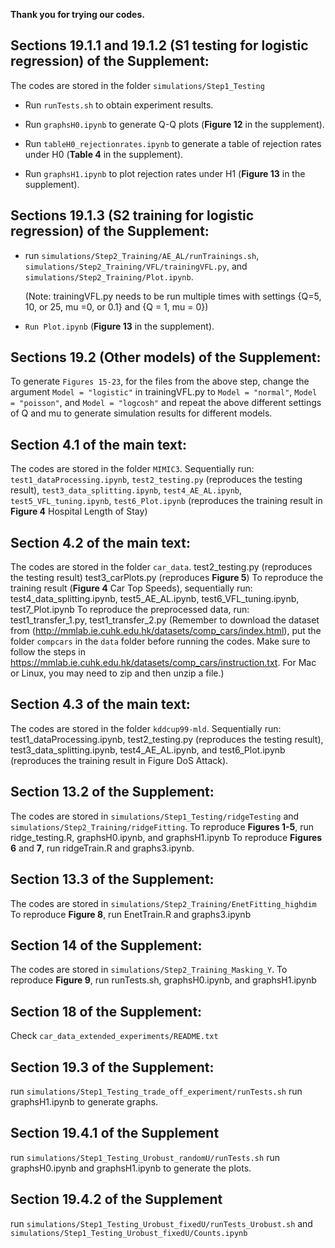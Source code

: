 **Thank you for trying our codes.**

## Sections 19.1.1 and 19.1.2 (S1 testing for logistic regression) of the Supplement:

The codes are stored in the folder `simulations/Step1_Testing`

- Run `runTests.sh` to obtain experiment results.

- Run `graphsH0.ipynb` to generate Q-Q plots (**Figure 12** in the supplement).

- Run `tableH0_rejectionrates.ipynb` to generate a table of rejection rates under H0 (**Table 4** in the supplement).

- Run `graphsH1.ipynb` to plot rejection rates under H1 (**Figure 13** in the supplement). 

## Sections 19.1.3 (S2 training for logistic regression) of the Supplement:

- run `simulations/Step2_Training/AE_AL/runTrainings.sh`, `simulations/Step2_Training/VFL/trainingVFL.py`, and `simulations/Step2_Training/Plot.ipynb`.

  (Note: trainingVFL.py needs to be run multiple times with settings {Q=5, 10, or 25, mu =0, or 0.1} and {Q = 1, mu = 0})  

- `Run Plot.ipynb` (**Figure 13** in the supplement).

  
## Sections 19.2 (Other models) of the Supplement:
To generate `Figures 15-23`, for the files from the above step,
change the argument `Model = "logistic"`  in trainingVFL.py to `Model = "normal"`,  `Model = "poisson"`,  and `Model = "logcosh"` and repeat the
above different settings of Q and mu to generate simulation results for different models.

## Section 4.1 of the main text:

The codes are stored in the folder `MIMIC3`. 
Sequentially run: `test1_dataProcessing.ipynb`, `test2_testing.py` (reproduces the testing result), `test3_data_splitting.ipynb`, `test4_AE_AL.ipynb`, `test5_VFL_tuning.ipynb`, `test6_Plot.ipynb` (reproduces the training result in **Figure 4** Hospital Length of Stay)

## Section 4.2 of the main text:

The codes are stored in the folder `car_data`.
test2_testing.py (reproduces the testing result)
test3_carPlots.py (reproduces **Figure 5**)
To reproduce the training result (**Figure 4** Car Top Speeds), sequentially run: test4_data_splitting.ipynb,
 test5_AE_AL.ipynb, test6_VFL_tuning.ipynb, test7_Plot.ipynb 
To reproduce the preprocessed data, run: test1_transfer_1.py, test1_transfer_2.py (Remember to download the dataset from
(http://mmlab.ie.cuhk.edu.hk/datasets/comp_cars/index.html), put the folder `compcars` in the `data` folder before running the codes.
Make sure to follow the steps in https://mmlab.ie.cuhk.edu.hk/datasets/comp_cars/instruction.txt.
For Mac or Linux, you may need to zip and then unzip a file.)

## Section 4.3 of the main text:

The codes are stored in the folder `kddcup99-mld`.
Sequentially run: test1_dataProcessing.ipynb, test2_testing.py (reproduces the testing result), test3_data_splitting.ipynb, test4_AE_AL.ipynb, and test6_Plot.ipynb (reproduces the training result in Figure DoS Attack).

## Section 13.2 of the Supplement:

The codes are stored in `simulations/Step1_Testing/ridgeTesting` and `simulations/Step2_Training/ridgeFitting`.
To reproduce **Figures 1-5**, run ridge_testing.R, graphsH0.ipynb, and graphsH1.ipynb
To reproduce **Figures 6** and **7**, run ridgeTrain.R and graphs3.ipynb.

## Section 13.3 of the Supplement:

The codes are stored in `simulations/Step2_Training/EnetFitting_highdim`
To reproduce **Figure 8**, run EnetTrain.R and graphs3.ipynb

## Section 14 of the Supplement:

The codes are stored in `simulations/Step2_Training_Masking_Y`. 
To reproduce **Figure 9**, run runTests.sh, graphsH0.ipynb, and graphsH1.ipynb


## Section 18 of the Supplement:

Check `car_data_extended_experiments/README.txt`

## Section 19.3 of the Supplement:

run `simulations/Step1_Testing_trade_off_experiment/runTests.sh`
run graphsH1.ipynb to generate graphs.

## Section 19.4.1 of the Supplement

run `simulations/Step1_Testing_Urobust_randomU/runTests.sh`
run graphsH0.ipynb and graphsH1.ipynb to generate the plots.

## Section 19.4.2 of the Supplement
run `simulations/Step1_Testing_Urobust_fixedU/runTests_Urobust.sh`  and `simulations/Step1_Testing_Urobust_fixedU/Counts.ipynb`  


